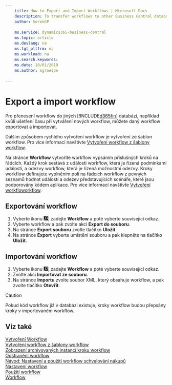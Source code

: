 ```yaml
---
    title: How to Export and Import Workflows | Microsoft Docs
    description: To transfer workflows to other Business Central databases, for example to save time when creating new workflows, you can export and import workflows.
    author: SorenGP

    ms.service: dynamics365-business-central
    ms.topic: article
    ms.devlang: na
    ms.tgt_pltfrm: na
    ms.workload: na
    ms.search.keywords:
    ms.date: 10/01/2019
    ms.author: sgroespe

---
```

# Export a import workflow
Pro přenesení workflow do jiných [!INCLUDE[d365fin](includes/d365fin_md.md)] databází, například kvůli ušetření času při vytváření nových workflow, můžete daný workflow exportovat a importovat.

Dalším způsobem rychlého vytvoření workflow je vytvoření ze šablon workflow. Pro více informací navštivte [Vytvoření workflow z šablony workflow](across-how-to-create-workflows-from-workflow-templates.md).

Na stránce **Workflow** vytvoříte workflow vypsáním příslušných kroků na řádcích. Každý krok sestává z události workflow, která je řízená podmínkami událostí, a odezvy workflow, která je řízená možnostmi odezvy. Kroky workflow definujete vyplněním polí na řádcích workflow z pevných seznamů hodnot událostí a odezev představujících scénáře, které jsou podporovány kódem aplikace. Pro více informací navštivte [Vytvoření workfloworkflow](across-how-to-create-workflows.md).

## Exportování workflow
1. Vyberte ikonu ![Žárovky, která otevře funkci Řeknete mi](media/ui-search/search_small.png "Řeknete mi, co chcete dělat"), zadejte **Workflow** a poté vyberte související odkaz.
2. Vyberte workflow a pak zvolte akci **Export do souboru**.
3. Na stránce **Export souboru** zvolte tlačítko **Uložit**.
4. Na stránce **Export** vyberte umístění souboru a pak klepněte na tlačítko **Uložit**.

## Importování workflow
1. Vyberte ikonu ![Žárovky, která otevře funkci Řeknete mi](media/ui-search/search_small.png "Řeknete mi, co chcete dělat"), zadejte **Workflow** a poté vyberte související odkaz.
2. Zvolte akci **Importovat ze souboru**.
3. Na stránce **Importu** zvolte soubor XML, který obsahuje workflow, a pak zvolte tlačítko **Otevřít**.

> [!CAUTION]
> Pokud kód workflow již v databázi existuje, kroky workflow budou přepsány kroky v importovaném workflow.

## Viz také
[Vytvoření Workflow](across-how-to-create-workflows.md)  
[Vytvoření workflow z šablony workflow](across-how-to-create-workflows-from-workflow-templates.md)  
[Zobrazení archivovaných instancí kroku workflow](across-how-to-view-archived-workflow-step-instances.md)  
[Odstranění workflow](across-how-to-delete-workflows.md)  
[Návod: Nastavení a použití workflow schvalování nákupů](walkthrough-setting-up-and-using-a-purchase-approval-workflow.md)  
[Nastavení workflow](across-set-up-workflows.md)  
[Použití workflow](across-use-workflows.md)  
[Workflow](across-workflow.md)
